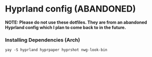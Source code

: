 <h1>Hyprland config (ABANDONED)</h1>

<b>NOTE: Please do not use these dotfiles. They are from an abandoned Hyprland config which I plan to come back to in the future.</b>

<h3>Installing Dependencies (Arch)</h3>

```
yay -S hyprland hyprpaper hyprshot nwg-look-bin
```
